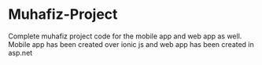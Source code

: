 # Muhafiz-Project
Complete muhafiz project code for the mobile app and web app as well. Mobile app has been created over ionic js and web app has been created in asp.net
